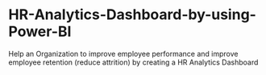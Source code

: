 # HR-Analytics-Dashboard-by-using-Power-BI
Help an Organization to improve employee performance and improve employee retention (reduce attrition) by creating a HR Analytics Dashboard

